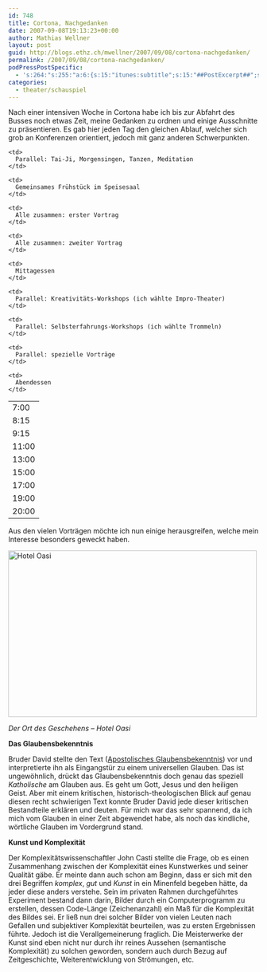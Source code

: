 ```yaml
---
id: 748
title: Cortona, Nachgedanken
date: 2007-09-08T19:13:23+00:00
author: Mathias Wellner
layout: post
guid: http://blogs.ethz.ch/mwellner/2007/09/08/cortona-nachgedanken/
permalink: /2007/09/08/cortona-nachgedanken/
podPressPostSpecific:
  - 's:264:"s:255:"a:6:{s:15:"itunes:subtitle";s:15:"##PostExcerpt##";s:14:"itunes:summary";s:15:"##PostExcerpt##";s:15:"itunes:keywords";s:17:"##WordPressCats##";s:13:"itunes:author";s:10:"##Global##";s:15:"itunes:explicit";s:7:"Default";s:12:"itunes:block";s:7:"Default";}";";'
categories:
  - theater/schauspiel
---
```

Nach einer intensiven Woche in Cortona habe ich bis zur Abfahrt des Busses noch etwas Zeit, meine Gedanken zu ordnen und einige Ausschnitte zu präsentieren. Es gab hier jeden Tag den gleichen Ablauf, welcher sich grob an Konferenzen orientiert, jedoch mit ganz anderen Schwerpunkten.

<table>
  <tr>
    <td>
      7:00
    </td>
    
    <td>
      Parallel: Tai-Ji, Morgensingen, Tanzen, Meditation
    </td>
  </tr>
  
  <tr>
    <td>
      8:15
    </td>
    
    <td>
      Gemeinsames Frühstück im Speisesaal
    </td>
  </tr>
  
  <tr>
    <td>
      9:15
    </td>
    
    <td>
      Alle zusammen: erster Vortrag
    </td>
  </tr>
  
  <tr>
    <td>
      11:00
    </td>
    
    <td>
      Alle zusammen: zweiter Vortrag
    </td>
  </tr>
  
  <tr>
    <td>
      13:00
    </td>
    
    <td>
      Mittagessen
    </td>
  </tr>
  
  <tr>
    <td>
      15:00
    </td>
    
    <td>
      Parallel: Kreativitäts-Workshops (ich wählte Impro-Theater)
    </td>
  </tr>
  
  <tr>
    <td>
      17:00
    </td>
    
    <td>
      Parallel: Selbsterfahrungs-Workshops (ich wählte Trommeln)
    </td>
  </tr>
  
  <tr>
    <td>
      19:00
    </td>
    
    <td>
      Parallel: spezielle Vorträge
    </td>
  </tr>
  
  <tr>
    <td>
      20:00
    </td>
    
    <td>
      Abendessen
    </td>
  </tr>
</table>

Aus den vielen Vorträgen möchte ich nun einige herausgreifen, welche mein Interesse besonders geweckt haben.

[<img src="http://farm2.static.flickr.com/1369/1351479660_298208c511.jpg" width="500" height="334" alt="Hotel Oasi" />](http://www.flickr.com/photos/mwellner/1351479660/ "Photo Sharing")
  
_Der Ort des Geschehens &#8211; Hotel Oasi_

**Das Glaubensbekenntnis**

Bruder David stellte den Text ([Apostolisches Glaubensbekenntnis](http://de.wikipedia.org/wiki/Apostolisches_Glaubensbekenntnis)) vor und interpretierte ihn als Eingangstür zu einem universellen Glauben. Das ist ungewöhnlich, drückt das Glaubensbekenntnis doch genau das speziell _Katholische_ am Glauben aus. Es geht um Gott, Jesus und den heiligen Geist. Aber mit einem kritischen, historisch-theologischen Blick auf genau diesen recht schwierigen Text konnte Bruder David jede dieser kritischen Bestandteile erklären und deuten. Für mich war das sehr spannend, da ich mich vom Glauben in einer Zeit abgewendet habe, als noch das kindliche, wörtliche Glauben im Vordergrund stand.

**Kunst und Komplexität**

Der Komplexitätswissenschaftler John Casti stellte die Frage, ob es einen Zusammenhang zwischen der Komplexität eines Kunstwerkes und seiner Qualität gäbe. Er meinte dann auch schon am Beginn, dass er sich mit den drei Begriffen _komplex_, _gut_ und _Kunst_ in ein Minenfeld begeben hätte, da jeder diese anders verstehe. Sein im privaten Rahmen durchgeführtes Experiment bestand dann darin, Bilder durch ein Computerprogramm zu erstellen, dessen Code-Länge (Zeichenanzahl) ein Maß für die Komplexität des Bildes sei. Er ließ nun drei solcher Bilder von vielen Leuten nach Gefallen und subjektiver Komplexität beurteilen, was zu ersten Ergebnissen führte. Jedoch ist die Verallgemeinerung fraglich. Die Meisterwerke der Kunst sind eben nicht nur durch ihr reines Aussehen (semantische Komplexität) zu solchen geworden, sondern auch durch Bezug auf Zeitgeschichte, Weiterentwicklung von Strömungen, etc.